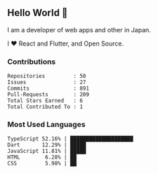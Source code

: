 ## Hello World 👋

I am a developer of web apps and other in Japan.

I ❤️ React and Flutter, and Open Source.

### Contributions

<!-- contributions start -->

    Repositories         : 50
    Issues               : 27
    Commits              : 891
    Pull-Requests        : 209
    Total Stars Earned   : 6
    Total Contributed To : 1

<!-- contributions end -->

### Most Used Languages

<!-- most-used-languages start -->

    TypeScript 52.16% | ████████████████████
    Dart       12.29% | █████
    JavaScript 11.81% | █████
    HTML        6.28% | ██
    CSS         5.98% | ██

<!-- most-used-languages end -->
